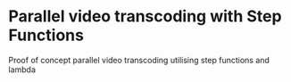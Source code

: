# Parallel video transcoding with Step Functions
Proof of concept parallel video transcoding utilising step functions and lambda
